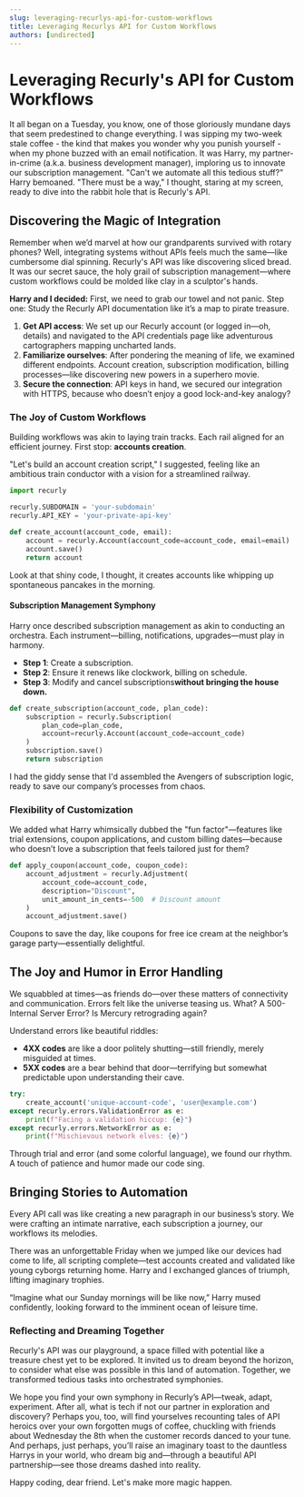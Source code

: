```yaml
---
slug: leveraging-recurlys-api-for-custom-workflows
title: Leveraging Recurlys API for Custom Workflows
authors: [undirected]
---
```



# Leveraging Recurly's API for Custom Workflows

It all began on a Tuesday, you know, one of those gloriously mundane days that seem predestined to change everything. I was sipping my two-week stale coffee - the kind that makes you wonder why you punish yourself - when my phone buzzed with an email notification. It was Harry, my partner-in-crime (a.k.a. business development manager), imploring us to innovate our subscription management. "Can't we automate all this tedious stuff?" Harry bemoaned. "There must be a way," I thought, staring at my screen, ready to dive into the rabbit hole that is Recurly's API.

## Discovering the Magic of Integration

Remember when we’d marvel at how our grandparents survived with rotary phones? Well, integrating systems without APIs feels much the same—like cumbersome dial spinning. Recurly's API was like discovering sliced bread. It was our secret sauce, the holy grail of subscription management—where custom workflows could be molded like clay in a sculptor's hands.

**Harry and I decided:** First, we need to grab our towel and not panic. Step one: Study the Recurly API documentation like it’s a map to pirate treasure.

1. **Get API access**: We set up our Recurly account (or logged in—oh, details) and navigated to the API credentials page like adventurous cartographers mapping uncharted lands.
2. **Familiarize ourselves**: After pondering the meaning of life, we examined different endpoints. Account creation, subscription modification, billing processes—like discovering new powers in a superhero movie.
3. **Secure the connection**: API keys in hand, we secured our integration with HTTPS, because who doesn’t enjoy a good lock-and-key analogy?

### The Joy of Custom Workflows

Building workflows was akin to laying train tracks. Each rail aligned for an efficient journey. First stop: **accounts creation**.

"Let's build an account creation script," I suggested, feeling like an ambitious train conductor with a vision for a streamlined railway.

```python
import recurly

recurly.SUBDOMAIN = 'your-subdomain'
recurly.API_KEY = 'your-private-api-key'

def create_account(account_code, email):
    account = recurly.Account(account_code=account_code, email=email)
    account.save()
    return account
```

Look at that shiny code, I thought, it creates accounts like whipping up spontaneous pancakes in the morning.

#### Subscription Management Symphony

Harry once described subscription management as akin to conducting an orchestra. Each instrument—billing, notifications, upgrades—must play in harmony.

- **Step 1**: Create a subscription.
- **Step 2**: Ensure it renews like clockwork, billing on schedule.
- **Step 3**: Modify and cancel subscriptions**without bringing the house down.**

```python
def create_subscription(account_code, plan_code):
    subscription = recurly.Subscription(
        plan_code=plan_code,
        account=recurly.Account(account_code=account_code)
    )
    subscription.save()
    return subscription
```

I had the giddy sense that I'd assembled the Avengers of subscription logic, ready to save our company’s processes from chaos.

### Flexibility of Customization

We added what Harry whimsically dubbed the "fun factor"—features like trial extensions, coupon applications, and custom billing dates—because who doesn’t love a subscription that feels tailored just for them?

```python
def apply_coupon(account_code, coupon_code):
    account_adjustment = recurly.Adjustment(
        account_code=account_code,
        description="Discount",
        unit_amount_in_cents=-500  # Discount amount
    )
    account_adjustment.save()
```

Coupons to save the day, like coupons for free ice cream at the neighbor’s garage party—essentially delightful.

## The Joy and Humor in Error Handling

We squabbled at times—as friends do—over these matters of connectivity and communication. Errors felt like the universe teasing us. What? A 500-Internal Server Error? Is Mercury retrograding again?

Understand errors like beautiful riddles:
- **4XX codes** are like a door politely shutting—still friendly, merely misguided at times.
- **5XX codes** are a bear behind that door—terrifying but somewhat predictable upon understanding their cave.

```python
try:
    create_account('unique-account-code', 'user@example.com')
except recurly.errors.ValidationError as e:
    print(f"Facing a validation hiccup: {e}")
except recurly.errors.NetworkError as e:
    print(f"Mischievous network elves: {e}")
```

Through trial and error (and some colorful language), we found our rhythm. A touch of patience and humor made our code sing.

## Bringing Stories to Automation

Every API call was like creating a new paragraph in our business’s story. We were crafting an intimate narrative, each subscription a journey, our workflows its melodies.

There was an unforgettable Friday when we jumped like our devices had come to life, all scripting complete—test accounts created and validated like young cyborgs returning home. Harry and I exchanged glances of triumph, lifting imaginary trophies.

“Imagine what our Sunday mornings will be like now,” Harry mused confidently, looking forward to the imminent ocean of leisure time.

### Reflecting and Dreaming Together

Recurly's API was our playground, a space filled with potential like a treasure chest yet to be explored. It invited us to dream beyond the horizon, to consider what else was possible in this land of automation. Together, we transformed tedious tasks into orchestrated symphonies.

We hope you find your own symphony in Recurly’s API—tweak, adapt, experiment. After all, what is tech if not our partner in exploration and discovery? Perhaps you, too, will find yourselves recounting tales of API heroics over your own forgotten mugs of coffee, chuckling with friends about Wednesday the 8th when the customer records danced to your tune. And perhaps, just perhaps, you’ll raise an imaginary toast to the dauntless Harrys in your world, who dream big and—through a beautiful API partnership—see those dreams dashed into reality.

Happy coding, dear friend. Let's make more magic happen.